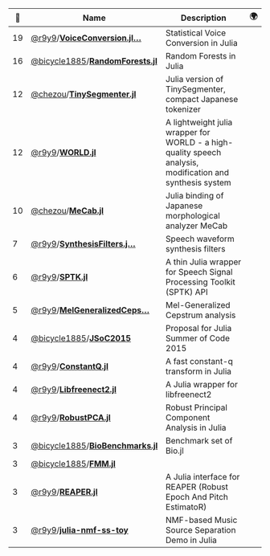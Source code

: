 |:star2: | Name | Description | 🌍|
|---|---|---|---|
|19|[@r9y9](https://github.com/r9y9)/[**VoiceConversion.jl…**](https://github.com/r9y9/VoiceConversion.jl)|Statistical Voice Conversion in Julia||
|16|[@bicycle1885](https://github.com/bicycle1885)/[**RandomForests.jl**](https://github.com/bicycle1885/RandomForests.jl)|Random Forests in Julia||
|12|[@chezou](https://github.com/chezou)/[**TinySegmenter.jl**](https://github.com/chezou/TinySegmenter.jl)|Julia version of TinySegmenter, compact Japanese tokenizer||
|12|[@r9y9](https://github.com/r9y9)/[**WORLD.jl**](https://github.com/r9y9/WORLD.jl)|A lightweight julia wrapper for WORLD - a high-quality speech analysis, modification and synthesis system||
|10|[@chezou](https://github.com/chezou)/[**MeCab.jl**](https://github.com/chezou/MeCab.jl)|Julia binding of Japanese morphological analyzer MeCab||
|7|[@r9y9](https://github.com/r9y9)/[**SynthesisFilters.j…**](https://github.com/r9y9/SynthesisFilters.jl)|Speech waveform synthesis filters||
|6|[@r9y9](https://github.com/r9y9)/[**SPTK.jl**](https://github.com/r9y9/SPTK.jl)|A thin Julia wrapper for Speech Signal Processing Toolkit (SPTK) API||
|5|[@r9y9](https://github.com/r9y9)/[**MelGeneralizedCeps…**](https://github.com/r9y9/MelGeneralizedCepstrums.jl)|Mel-Generalized Cepstrum analysis||
|4|[@bicycle1885](https://github.com/bicycle1885)/[**JSoC2015**](https://github.com/bicycle1885/JSoC2015)|Proposal for Julia Summer of Code 2015||
|4|[@r9y9](https://github.com/r9y9)/[**ConstantQ.jl**](https://github.com/r9y9/ConstantQ.jl)|A fast constant-q transform in Julia||
|4|[@r9y9](https://github.com/r9y9)/[**Libfreenect2.jl**](https://github.com/r9y9/Libfreenect2.jl)|A Julia wrapper for libfreenect2||
|4|[@r9y9](https://github.com/r9y9)/[**RobustPCA.jl**](https://github.com/r9y9/RobustPCA.jl)|Robust Principal Component Analysis in Julia||
|3|[@bicycle1885](https://github.com/bicycle1885)/[**BioBenchmarks.jl**](https://github.com/bicycle1885/BioBenchmarks.jl)|Benchmark set of Bio.jl||
|3|[@bicycle1885](https://github.com/bicycle1885)/[**FMM.jl**](https://github.com/bicycle1885/FMM.jl)|||
|3|[@r9y9](https://github.com/r9y9)/[**REAPER.jl**](https://github.com/r9y9/REAPER.jl)|A Julia interface for REAPER (Robust Epoch And Pitch EstimatoR)||
|3|[@r9y9](https://github.com/r9y9)/[**julia-nmf-ss-toy**](https://github.com/r9y9/julia-nmf-ss-toy)|NMF-based Music Source Separation Demo in Julia||

